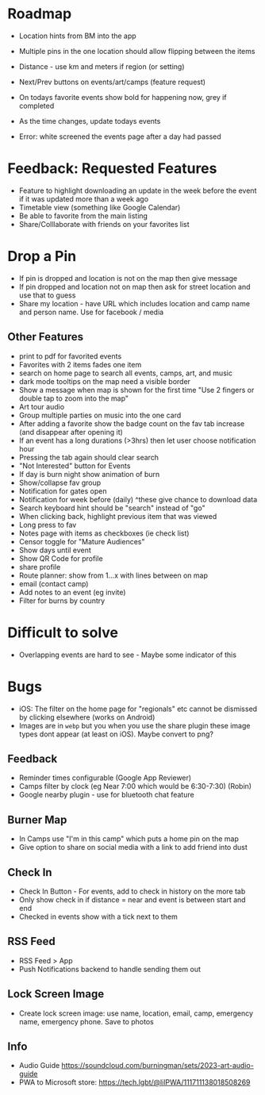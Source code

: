 # Roadmap

- Location hints from BM into the app
- Multiple pins in the one location should allow flipping between the items
- Distance - use km and meters if region (or setting)

- Next/Prev buttons on events/art/camps (feature request)
- On todays favorite events show bold for happening now, grey if completed
- As the time changes, update todays events
- Error: white screened the events page after a day had passed

# Feedback: Requested Features

- Feature to highlight downloading an update in the week before the event if it was updated more than a week ago
- Timetable view (something like Google Calendar)
- Be able to favorite from the main listing
- Share/Colllaborate with friends on your favorites list

# Drop a Pin

- If pin is dropped and location is not on the map then give message
- If pin dropped and location not on map then ask for street location and use that to guess
- Share my location - have URL which includes location and camp name and person name. Use for facebook / media

## Other Features

- print to pdf for favorited events
- Favorites with 2 items fades one item
- search on home page to search all events, camps, art, and music
- dark mode tooltips on the map need a visible border
- Show a message when map is shown for the first time "Use 2 fingers or double tap to zoom into the map"
- Art tour audio
- Group multiple parties on music into the one card
- After adding a favorite show the badge count on the fav tab increase (and disappear after opening it)
- If an event has a long durations (>3hrs) then let user choose notification hour
- Pressing the tab again should clear search
- "Not Interested" button for Events
- If day is burn night show animation of burn
- Show/collapse fav group
- Notification for gates open
- Notification for week before (daily) ^these give chance to download data
- Search keyboard hint should be "search" instead of "go"
- When clicking back, highlight previous item that was viewed
- Long press to fav
- Notes page with items as checkboxes (ie check list)
- Censor toggle for "Mature Audiences"
- Show days until event
- Show QR Code for profile
- share profile
- Route planner: show from 1...x with lines between on map
- email (contact camp)
- Add notes to an event (eg invite)
- Filter for burns by country

# Difficult to solve

- Overlapping events are hard to see - Maybe some indicator of this

# Bugs

- iOS: The filter on the home page for "regionals" etc cannot be dismissed by clicking elsewhere (works on Android)
- Images are in `webp` but you when you use the share plugin these image types dont appear (at least on iOS). Maybe convert to png?

## Feedback

- Reminder times configurable (Google App Reviewer)
- Camps filter by clock (eg Near 7:00 which would be 6:30-7:30) (Robin)
- Google nearby plugin - use for bluetooth chat feature

## Burner Map

- In Camps use "I'm in this camp" which puts a home pin on the map
- Give option to share on social media with a link to add friend into dust

## Check In

- Check In Button - For events, add to check in history on the more tab
- Only show check in if distance = near and event is between start and end
- Checked in events show with a tick next to them

## RSS Feed

- RSS Feed > App
- Push Notifications backend to handle sending them out

## Lock Screen Image

- Create lock screen image: use name, location, email, camp, emergency name, emergency phone. Save to photos

## Info

- Audio Guide https://soundcloud.com/burningman/sets/2023-art-audio-guide
- PWA to Microsoft store: https://tech.lgbt/@lilPWA/111711138018508269
